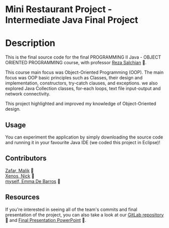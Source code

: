 # Mini Restaurant Project - Intermediate Java Final Project
# Description

This is the final source code for the final PROGRAMMING II Java - OBJECT ORIENTED PROGRAMMING course, with professor [Reza Salchian](https://www.linkedin.com/in/reza-shalchian-70177b94/) 🔗.

This course main focus was Object-Oriented Programming (OOP). The main focus was OOP basic principles such as Classes, their design and implementation, constructors, try-catch clauses, and exceptions. we also explored Java Collection classes, for-each loops, text file input-output and network connectivity.

This project highlighted and improved my knowledge of Object-Oriented design.

## Usage

You can experiment the application by simply downloading the source code and running it in your favourite Java IDE (we coded this project in Eclipse)!


## Contributors
[Zafar, Malik](https://www.linkedin.com/in/malik-zafar-122668213/) 🔗   
[Xenos, Nick](https://www.linkedin.com/in/xenosnick/) 🔗  
[myself, Emma De Barros](https://www.linkedin.com/in/emma-de-barros/) 🔗

## Resources

If you're interested in seeing all of the team's commits and final presentation of the project, you can also take a look at our [GitLab repository](https://gitlab.com/edb1396/restaurant-project) 🔗 and [Final Presentation PowerPoint](https://docs.google.com/presentation/d/1c4BA0VXeE1b2NoLbgqUyDFgM-lbE8u0WN6wZz-tvudw/edit#slide=id.p) 🔗.

